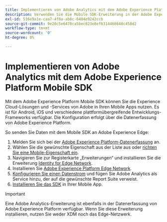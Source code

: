 ```yaml
---
title: Implementieren von Adobe Analytics mit dem Adobe Experience Platform Mobile SDK
description: Verwenden Sie die Mobile SDK-Erweiterung in der Adobe Experience Platform-Datenerfassung, um Daten an Adobe Analytics zu senden.
exl-id: 516e9a1e-caa7-4f8a-ab8c-6404e9242ccb
source-git-commit: 9e20c5e6470ca5bec823e8ef6314468648c458d2
workflow-type: tm+mt
source-wordcount: '0'
ht-degree: 0%

---
```


# Implementieren von Adobe Analytics mit dem Adobe Experience Platform Mobile SDK

Mit dem Adobe Experience Platform Mobile SDK können Sie die Experience Cloud-Lösungen und -Services von Adobe in Ihren Mobile Apps nutzen. Es ist für Android, iOS und verschiedene plattformübergreifende Entwicklungs-Frameworks verfügbar. Die Konfiguration erfolgt über die Datenerfassung von Adobe Experience Platform.

So senden Sie Daten mit dem Mobile SDK an Adobe Experience Edge:

1. Melden Sie sich bei der [Adobe Experience Platform-Datenerfassung](https://experience.adobe.com/data-collection) an.
2. Wählen Sie die gewünschte Eigenschaft aus der Liste aus oder [richten Sie eine Mobile-Eigenschaft ein](https://aep-sdks.gitbook.io/docs/getting-started/create-a-mobile-property).
3. Navigieren Sie zur Registerkarte „Erweiterungen“ und installieren Sie die Erweiterung [Identity for Edge Network](https://aep-sdks.gitbook.io/docs/foundation-extensions/identity-for-edge-network).
4. Installieren Sie [Adobe Experience Platform Edge Network](https://aep-sdks.gitbook.io/docs/foundation-extensions/experience-platform-extension).
5. [Konfigurieren Sie einen Datenstrom](https://aep-sdks.gitbook.io/docs/getting-started/configure-datastreams) und fügen Sie Adobe Analytics als Service hinzu, der auf die gewünschte Report Suite verweist.
6. [Installieren Sie das SDK](https://aep-sdks.gitbook.io/docs/getting-started/get-the-sdk) in Ihrer Mobile App.

>[!IMPORTANT]
>
>Eine Adobe Analytics-Erweiterung ist ebenfalls in der Datenerfassung von Adobe Experience Platform verfügbar. Wenn Sie diese Erweiterung installieren, nutzen Sie weder XDM noch das Edge-Netzwerk.
